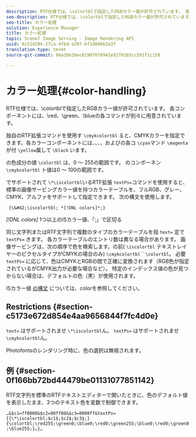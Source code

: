 ```yaml
---
description: RTF仕様では、\colortblで指定したRGBカラー値が許可されています。 各コンポーネントには、\red、\green、\blueの各コマンドが別々に用意されています。
seo-description: RTF仕様では、\colortblで指定したRGBカラー値が許可されています。 各コンポーネントには、\red、\green、\blueの各コマンドが別々に用意されています。
seo-title: カラー処理
solution: Experience Manager
title: カラー処理
topic: Scene7 Image Serving - Image Rendering API
uuid: 6c51d204-27ca-4fbd-a297-bf1d04b63a3f
translation-type: tm+mt
source-git-commit: 94a26628ec619076f0942e9278165cc591f1c150

---
```



# カラー処理{#color-handling}

RTF仕様では、\colortblで指定したRGBカラー値が許可されています。 各コンポーネントには、\red、\green、\blueの各コマンドが別々に用意されています。

独自のRTF拡張コマンドを使用す `\cmykcolortbl` ると、CMYKカラーを指定できます。各カラーコンポーネントには、、、、およびの各コ `\cyan`マンド `\magenta`が付 `\yellow`属して `\black` います。

の色成分の値 `\colortbl` は、0 ～ 255の範囲です。 のコンポーネン `\cmykcolortbl` ト値は0 ～ 100の範囲です。

でサポートされて `\*\iscolortbl`いるRTF拡張 `textPs=`コマンドを使用すると、標準の画像サービングカラー値を持つカラーテーブルを、フルRGB、グレー、CMYK、アルファをサポートして指定できます。 次の構文を使用します。

` {\&#42;\iscolortbl; *[!DNL colors]*;}`

*[!DNL colors]* 1つ以上のISカラー値、「;」で区切る

同じ文字列またはRTF文字列で複数のタイプのカラーテーブルを指 `text=` 定で `textPs=` きます。 各カラーテーブルのエントリ数は異なる場合があります。 画像サービングは、次の順序で色を検索します。の前( `\iscolortbl` テキストレイヤーのピクセルタイプがCMYKの場合のみ) `\cmykcolortbl``\colortbl`。 必要 `textPs=` に応じて、色はCMYKとRGBの間で正確に変換されます（RGB色が指定されているがCMYK出力が必要な場合など）。 特定のインデックス値の色が見つからない場合は、デフォルトの色（黒）が使用されます。

ISカラー値 [の構文](/help/aem-is-ir-api/is-api/http-ref/image-serving-api-ref/c-http-protocol-reference/c-data-types/r-is-http-color.md) については、colorを参照してください。

## Restrictions {#section-c5173e672d854e4aa9656844f7fc4d0e}

`text=` はサポートされませ `\*\iscolortbl`ん。 `textPs=` はサポートされませ `\cmykcolortbl`ん。

Photofontsのレンダリング時に、色の選択は無視されます。

## 例 {#section-0f166bb72bd44479be01131077851142}

RTF文字列を標準のRTFテキストエディターで開いたときに、色のデフォルト値を表示したまま、3つのテキスト色を変数で制御できます。

`…&$c1=ff0000&$c2=00ff00&$c3=0000ff&textPs={{\*\iscolortbl;$c1$;$c2$;$c3$;}{\colortbl;\red255;\green0;\blue0;\red0;\green255;\blue0;\red0;\green0;\blue255;}…}…`
